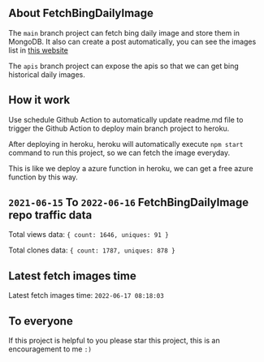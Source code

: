 ## About FetchBingDailyImage

The `main` branch project can fetch bing daily image and store them in MongoDB.
It also can create a post automatically, you can see the images list in [this website](https://oursalbum.netlify.app)

The `apis` branch project can expose the apis so that we can get bing historical daily images.

## How it work

Use schedule Github Action to automatically update readme.md file to trigger the Github Action to deploy main branch project to heroku.

After deploying in heroku, heroku will automatically execute `npm start` command to run this project, so we can fetch the image everyday.

This is like we deploy a azure function in heroku, we can get a free azure function by this way.

## `2021-06-15` To `2022-06-16` FetchBingDailyImage repo traffic data

Total views data: `{ count: 1646, uniques: 91 }`

Total clones data: `{ count: 1787, uniques: 878 }`

## Latest fetch images time

Latest fetch images time: `2022-06-17 08:18:03`

## To everyone

If this project is helpful to you please star this project, this is an encouragement to me `:)`



